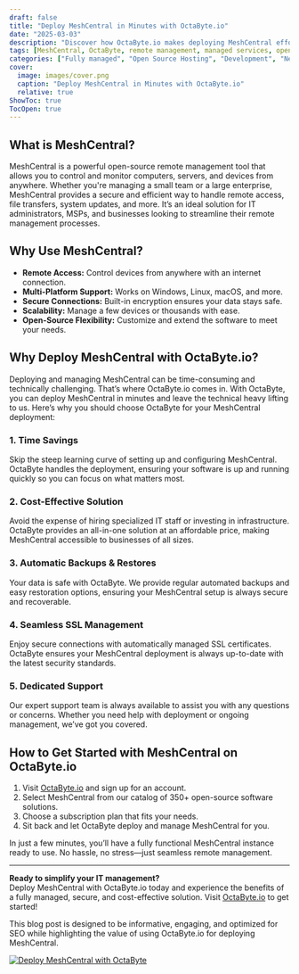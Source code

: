 ```yaml
---
draft: false
title: "Deploy MeshCentral in Minutes with OctaByte.io"
date: "2025-03-03"
description: "Discover how OctaByte.io makes deploying MeshCentral effortless. Skip the complexities of setup and maintenance, and enjoy a fully managed, secure, and cost-effective remote management solution in minutes."
tags: [MeshCentral, OctaByte, remote management, managed services, open-source software, IT management, secure deployment, automatic backups, SSL management, cost-effective IT solutions]
categories: ["Fully managed", "Open Source Hosting", "Development", "Network", "MeshCentral"]
cover:
  image: images/cover.png
  caption: "Deploy MeshCentral in Minutes with OctaByte.io"
  relative: true
ShowToc: true
TocOpen: true
---
```



## What is MeshCentral?

MeshCentral is a powerful open-source remote management tool that allows you to control and monitor computers, servers, and devices from anywhere. Whether you're managing a small team or a large enterprise, MeshCentral provides a secure and efficient way to handle remote access, file transfers, system updates, and more. It’s an ideal solution for IT administrators, MSPs, and businesses looking to streamline their remote management processes.

## Why Use MeshCentral?

- **Remote Access:** Control devices from anywhere with an internet connection.  
- **Multi-Platform Support:** Works on Windows, Linux, macOS, and more.  
- **Secure Connections:** Built-in encryption ensures your data stays safe.  
- **Scalability:** Manage a few devices or thousands with ease.  
- **Open-Source Flexibility:** Customize and extend the software to meet your needs.  

## Why Deploy MeshCentral with OctaByte.io?

Deploying and managing MeshCentral can be time-consuming and technically challenging. That’s where OctaByte.io comes in. With OctaByte, you can deploy MeshCentral in minutes and leave the technical heavy lifting to us. Here’s why you should choose OctaByte for your MeshCentral deployment:

### 1. **Time Savings**  
Skip the steep learning curve of setting up and configuring MeshCentral. OctaByte handles the deployment, ensuring your software is up and running quickly so you can focus on what matters most.

### 2. **Cost-Effective Solution**  
Avoid the expense of hiring specialized IT staff or investing in infrastructure. OctaByte provides an all-in-one solution at an affordable price, making MeshCentral accessible to businesses of all sizes.

### 3. **Automatic Backups & Restores**  
Your data is safe with OctaByte. We provide regular automated backups and easy restoration options, ensuring your MeshCentral setup is always secure and recoverable.

### 4. **Seamless SSL Management**  
Enjoy secure connections with automatically managed SSL certificates. OctaByte ensures your MeshCentral deployment is always up-to-date with the latest security standards.

### 5. **Dedicated Support**  
Our expert support team is always available to assist you with any questions or concerns. Whether you need help with deployment or ongoing management, we’ve got you covered.

## How to Get Started with MeshCentral on OctaByte.io

1. Visit [OctaByte.io](https://octabyte.io) and sign up for an account.  
2. Select MeshCentral from our catalog of 350+ open-source software solutions.  
3. Choose a subscription plan that fits your needs.  
4. Sit back and let OctaByte deploy and manage MeshCentral for you.  

In just a few minutes, you’ll have a fully functional MeshCentral instance ready to use. No hassle, no stress—just seamless remote management.

---

**Ready to simplify your IT management?**  
Deploy MeshCentral with OctaByte.io today and experience the benefits of a fully managed, secure, and cost-effective solution. Visit [OctaByte.io](https://octabyte.io) to get started!
 

This blog post is designed to be informative, engaging, and optimized for SEO while highlighting the value of using OctaByte.io for deploying MeshCentral.

[![Deploy MeshCentral with OctaByte](/images/deploy-on-octabyte.png)](https://octabyte.io/fully-managed-open-source-services/development/network/meshcentral)